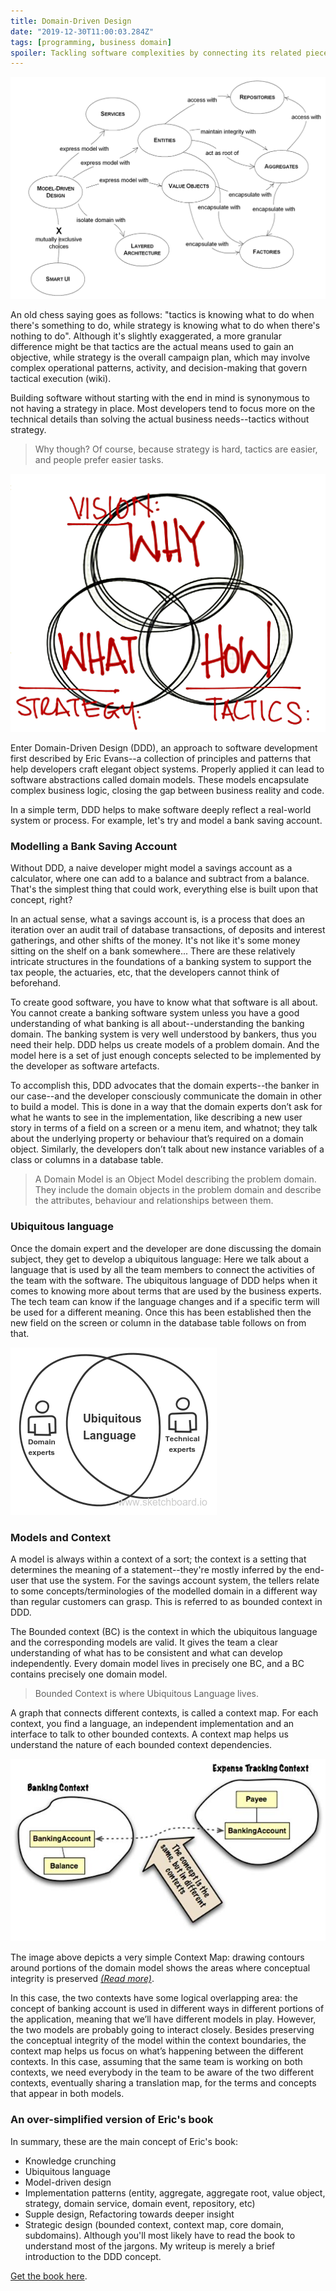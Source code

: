 ```yaml
---
title: Domain-Driven Design
date: "2019-12-30T11:00:03.284Z"
tags: [programming, business domain]
spoiler: Tackling software complexities by connecting its related pieces into an ever-evolving business model and processes.
---
```


![Domain drivien design](./ddd.png)

An old chess saying goes as follows: "tactics is knowing what to do when there's something to do, while strategy is knowing what to do when there's nothing to do". Although it's slightly exaggerated, a more granular difference might be that tactics are the actual means used to gain an objective, while strategy is the overall campaign plan, which may involve complex operational patterns, activity, and decision-making that govern tactical execution (wiki).

Building software without starting with the end in mind is synonymous to not having a strategy in place. Most developers tend to focus more on the technical details than solving the actual business needs--tactics without strategy.

>Why though? Of course, because strategy is hard, tactics are easier, and people prefer easier tasks.

![strategy-tactics](./visionstrategytactics.png)

Enter Domain-Driven Design (DDD), an approach to software development first described by Eric Evans--a collection of principles and patterns that help developers craft elegant object systems. Properly applied it can lead to software abstractions called domain models. These models encapsulate complex business logic, closing the gap between business reality and code.

In a simple term, DDD helps to make software deeply reflect a real-world system or process. For example, let's try and model a bank saving account.

### Modelling a Bank Saving Account

Without DDD, a naive developer might model a savings account as a calculator, where one can add to a balance and subtract from a balance. That's the simplest thing that could work, everything else is built upon that concept, right?

In an actual sense, what a savings account is, is a process that does an iteration over an audit trail of database transactions, of deposits and interest gatherings, and other shifts of the money. It's not like it's some money sitting on the shelf on a bank somewhere... There are these relatively intricate structures in the foundations of a banking system to support the tax people, the actuaries, etc, that the developers cannot think of beforehand.

To create good software, you have to know what that software is all about. You cannot create a banking software system unless you have a good understanding of what banking is all about--understanding the banking domain. The banking system is very well understood by bankers, thus you need their help. DDD helps us create models of a problem domain. And the model here is a set of just enough concepts selected to be implemented by the developer as software artefacts.

To accomplish this, DDD advocates that the domain experts--the banker in our case--and the developer consciously communicate the domain in other to build a model. This is done in a way that the domain experts don’t ask for what he wants to see in the implementation, like describing a new user story in terms of a field on a screen or a menu item, and whatnot; they talk about the underlying property or behaviour that’s required on a domain object. Similarly, the developers don’t talk about new instance variables of a class or columns in a database table.

>A Domain Model is an Object Model describing the problem domain. They include the domain objects in the problem domain and describe the attributes, behaviour and relationships between them.

### Ubiquitous language

Once the domain expert and the developer are done discussing the domain subject, they get to develop a ubiquitous language: Here we talk about a language that is used by all the team members to connect the activities of the team with the software. The ubiquitous language of DDD helps when it comes to knowing more about terms that are used by the business experts. The tech team can know if the language changes and if a specific term will be used for a different meaning. Once this has been established then the new field on the screen or column in the database table follows on from that.

![ubiquitous language](./ubiquitous-lang.png)

### Models and Context

A model is always within a context of a sort; the context is a setting that determines the meaning of a statement--they're mostly inferred by the end-user that use the system. For the savings account system, the tellers relate to some concepts/terminologies of the modelled domain in a different way than regular customers can grasp. This is referred to as bounded context in DDD.

The Bounded context (BC) is the context in which the ubiquitous language and the corresponding models are valid. It gives the team a clear understanding of what has to be consistent and what can develop independently. Every domain model lives in precisely one BC, and a BC contains precisely one domain model.

>Bounded Context is where Ubiquitous Language lives.

A graph that connects different contexts, is called a context map. For each context, you find a language, an independent implementation and an interface to talk to other bounded contexts. A context map helps us understand the nature of each bounded context dependencies.

![Context map](./contextmapping.jpg)

The image above depicts a very simple Context Map: drawing contours around portions of the domain model shows the areas where conceptual integrity is preserved <a href="https://www.infoq.com/articles/ddd-contextmapping" target="_blank" class="read-more">_(Read more)_</a>.

In this case, the two contexts have some logical overlapping area: the concept of banking account is used in different ways in different portions of the application, meaning that we’ll have different models in play. However, the two models are probably going to interact closely. Besides preserving the conceptual integrity of the model within the context boundaries, the context map helps us focus on what’s happening between the different contexts. In this case, assuming that the same team is working on both contexts, we need everybody in the team to be aware of the two different contexts, eventually sharing a translation map, for the terms and concepts that appear in both models.

### An over-simplified version of Eric's book

In summary, these are the main concept of Eric's book:
* Knowledge crunching
* Ubiquitous language
* Model-driven design
* Implementation patterns (entity, aggregate, aggregate root, value object, strategy, domain service, domain event, repository, etc)
* Supple design, Refactoring towards deeper insight
* Strategic design (bounded context, context map, core domain, subdomains).
Although you'll most likely have to read the book to understand most of the jargons. My writeup is merely a brief introduction to the DDD concept.

<a href="https://www.amazon.com/Domain-Driven-Design-Tackling-Complexity-Software/dp/0321125215" target="_blank">Get the book here</a>.

